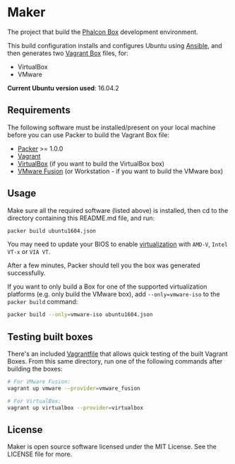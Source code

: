 # Maker

The project that build the [Phalcon Box](https://github.com/phalcon/box) development environment.

This build configuration installs and configures Ubuntu using
[Ansible](http://docs.ansible.com/intro_installation.html), and then generates two
[Vagrant Box](https://www.vagrantup.com/docs/boxes.html) files, for:

  - VirtualBox
  - VMware

**Current Ubuntu version used**: 16.04.2

## Requirements

The following software must be installed/present on your local machine before you can use Packer to build the
Vagrant Box file:

  - [Packer](http://www.packer.io/) >= 1.0.0
  - [Vagrant](http://vagrantup.com/)
  - [VirtualBox](https://www.virtualbox.org/) (if you want to build the VirtualBox box)
  - [VMware Fusion](http://www.vmware.com/products/fusion/) (or Workstation - if you want to build the VMware box)

## Usage

Make sure all the required software (listed above) is installed, then cd to the directory containing this README.md
file, and run:

```bash
packer build ubuntu1604.json
```

You may need to update your BIOS to enable [virtualization](https://en.wikipedia.org/wiki/X86_virtualization)
with `AMD-V`, `Intel VT-x` or `VIA VT`.

After a few minutes, Packer should tell you the box was generated successfully.

If you want to only build a Box for one of the supported virtualization platforms (e.g. only build the VMware box),
add `--only=vmware-iso` to the `packer build` command:

```bash
packer build --only=vmware-iso ubuntu1604.json
```

## Testing built boxes

There's an included [Vagrantfile](https://github.com/phalcon/maker/blob/master/Vagrantfile) that allows quick testing of
the built Vagrant Boxes. From this same directory, run one of the following commands after building the boxes:

```bash
# For VMware Fusion:
vagrant up vmware --provider=vmware_fusion

# For VirtualBox:
vagrant up virtualbox --provider=virtualbox
```

## License

Maker is open source software licensed under the MIT License. See the LICENSE file for more.

